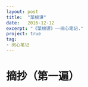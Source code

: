```yaml
---
layout: post
title:  "菜根谭"
date:   2016-12-12
excerpt: "《菜根谭》——阅心笔记."
project: true
tag:
- 阅心笔记 
---
```



# 摘抄（第一遍）
